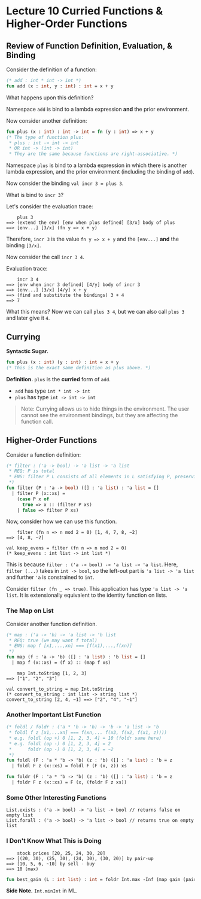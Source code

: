 # Lecture 10 Curried Functions & Higher-Order Functions

## Review of Function Definition, Evaluation, & Binding

Consider the definition of a function:

```SML
(* add : int * int -> int *)
fun add (x : int, y : int) : int = x + y
```

What happens upon this definition?

Namespace `add` is bind to a lambda expression __and__ the prior environment.

Now consider another definition:

```SML
fun plus (x : int) : int -> int = fn (y : int) => x + y
(* The type of function plus:
 * plus : int -> int -> int
 * OR int -> (int -> int)
 * They are the same because functions are right-associative. *)
```

Namespace `plus` is bind to a lambda expression in which there is another lambda expression, and the prior environment (including the binding of `add`).

Now consider the binding `val incr 3 = plus 3`.

What is bind to `incr 3`?

Let's consider the evaluation trace:

```
    plus 3
==> (extend the env) [env when plus defined] [3/x] body of plus
==> [env...] [3/x] (fn y => x + y)
```

Therefore, `incr 3` is the value `fn y => x + y` and the `[env...]` __and__ the binding `[3/x]`.

Now consider the call `incr 3 4`.

Evaluation trace:

```
    incr 3 4
==> [env when incr 3 defined] [4/y] body of incr 3
==> [env...] [3/x] [4/y] x + y
==> (find and substitute the bindings) 3 + 4
==> 7
```

What this means? Now we can call `plus 3 4`, but we can also call `plus 3` and later give it `4`.

## Currying

__Syntactic Sugar.__

```SML
fun plus (x : int) (y : int) : int = x + y
(* This is the exact same definition as plus above. *)
```

__Definition.__ `plus` is the __curried__ form of `add`.
- `add` has type `int * int -> int`
- `plus` has type `int -> int -> int`

> Note: Currying allows us to hide things in the environment. The user cannot see the environment bindings, but they are affecting the function call.

## Higher-Order Functions

Consider a function definition:

```SML
(* filter : ('a -> bool) -> 'a list -> 'a list
 * REQ: P is total
 * ENS: filter P L consists of all elements in L satisfying P, preserving order
 *)
fun filter (P : 'a -> bool) ([] : 'a list) : 'a list = []
  | filter P (x::xs) =
    (case P x of
      true => x :: (filter P xs)
    | false => filter P xs)
```

Now, consider how we can use this function.

```
    filter (fn n => n mod 2 = 0) [1, 4, 7, 8, ~2]
==> [4, 8, ~2]

val keep_evens = filter (fn n => n mod 2 = 0)
(* keep_evens : int list -> int list *)
```

This is because `filter : ('a -> bool) -> 'a list -> 'a list`. Here, `filter (...)` takes in `int -> bool`, so the left-out part is `'a list -> 'a list` and further `'a` is constrained to `int`.

Consider `filter (fn _ => true)`. This application has type `'a list -> 'a list`. It is extensionally equivalent to the identity function on lists.

### The Map on List

Consider another function definition.

```SML
(* map : ('a -> 'b) -> 'a list -> 'b list
 * REQ: true (we may want f total)
 * ENS: map f [x1,...,xn] === [f(x1),...,f(xn)]
 *)
fun map (f : 'a -> 'b) ([] : 'a list) : 'b list = []
  | map f (x::xs) = (f x) :: (map f xs)
```

```
    map Int.toString [1, 2, 3]
==> ["1", "2", "3"]

val convert_to_string = map Int.toString
(* convert_to_string : int list -> string list *)
convert_to_string [2, 4, ~1] ==> ["2", "4", "~1"]
```

### Another Important List Function

```SML
(* foldl / foldr : ('a * 'b -> 'b) -> 'b -> 'a list -> 'b
 * foldl f z [x1,...xn] === f(xn,... f(x3, f(x2, f(x1, z))))
 * e.g. foldl (op +) 0 [1, 2, 3, 4] = 10 (foldr same here)
 * e.g. foldl (op -) 0 [1, 2, 3, 4] = 2
 *      foldr (op -) 0 [1, 2, 3, 4] = ~2
 *)
fun foldl (F : 'a * 'b -> 'b) (z : 'b) ([] : 'a list) : 'b = z
  | foldl F z (x::xs) = foldl F (F (x, z)) xs

fun foldr (F : 'a * 'b -> 'b) (z : 'b) ([] : 'a list) : 'b = z
  | foldr F z (x::xs) = F (x, (foldr F z xs))
```

### Some Other Interesting Functions

```
List.exists : ('a -> bool) -> 'a list -> bool // returns false on empty list
List.forall : ('a -> bool) -> 'a list -> bool // returns true on empty list
```

### I Don't Know What This is Doing

```
    stock prices [20, 25, 24, 30, 20]
==> [(20, 30), (25, 30), (24, 30), (30, 20)] by pair-up
==> [10, 5, 6, ~10] by sell - buy
==> 10 (max)
```

```SML
fun best_gain (L : int list) : int = foldr Int.max -Inf (map gain (pair_up L))
```

__Side Note.__ `Int.minInt` in ML.

